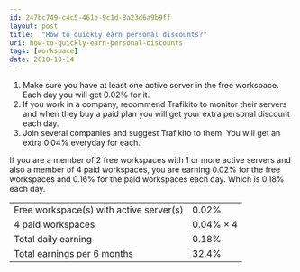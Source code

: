 ```yaml
---
id: 247bc749-c4c5-461e-9c1d-8a23d6a9b9ff
layout: post
title:  "How to quickly earn personal discounts?"
uri: how-to-quickly-earn-personal-discounts
tags: [workspace]
date: 2018-10-14
---
```


1.  Make sure you have at least one active server in the free workspace. Each day you will get 0.02% for it.
2.  If you work in a company, recommend Trafikito to monitor their servers and when they buy a paid plan you will get your extra personal discount each day.
3.  Join several companies and suggest Trafikito to them. You will get an extra 0.04% everyday for each.

<!-- more -->

If you are a member of 2 free workspaces with 1 or more active servers and also a member of 4 paid workspaces, you are earning 0.02% for the free workspaces and 0.16% for the paid workspaces each day. Which is 0.18% each day.

<table class="mdl-data-table mdl-shadow--2dp">
    <tr>
        <td class="mdl-data-table__cell--non-numeric">Free workspace(s) with active server(s)</td>
        <td class="mdl-data-table__cell--non-numeric">0.02%</td>
    </tr>
    <tr>
        <td class="mdl-data-table__cell--non-numeric">4 paid workspaces</td>
        <td class="mdl-data-table__cell--non-numeric">0.04% × 4</td>
    </tr>
    <tr>
        <td class="mdl-data-table__cell--non-numeric">Total daily earning</td>
        <td class="mdl-data-table__cell--non-numeric">0.18%</td>
    </tr>
    <tr>
        <td class="mdl-data-table__cell--non-numeric">Total earnings per 6 months</td>
        <td class="mdl-data-table__cell--non-numeric">32.4%</td>
    </tr>
</table>
